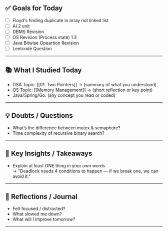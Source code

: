 ## ✅ Goals for Today 
- [ ] Floyd's finding duplicate in array not linked list
- [ ] AI 2 unit
- [ ] DBMS Revision
- [ ] OS Revision (Process state) 1.3
- [ ] Java Bitwise Opeartion Revision
- [ ] Leetcode Question

---

## 📚 What I Studied Today
- DSA Topic: [[01. Two Pointers]] → (summary of what you understood)
- OS Topic: [[Memory Management]] → (short reflection or key point)
- Java/Spring/Go: (any concept you read or coded)

---

## 💡 Doubts / Questions
- What’s the difference between mutex & semaphore?
- Time complexity of recursive binary search?

---

## 🧠 Key Insights / Takeaways
- Explain at least ONE thing in your own words  
  → "Deadlock needs 4 conditions to happen — if we break one, we can avoid it."

---
## 💬 Reflections / Journal
- Felt focused / distracted?
- What slowed me down?
- What will I improve tomorrow?
---
